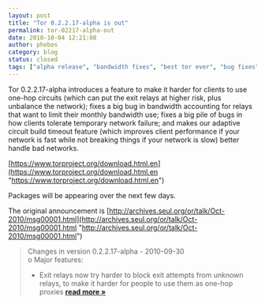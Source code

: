 ```yaml
---
layout: post
title: "Tor 0.2.2.17-alpha is out"
permalink: tor-02217-alpha-out
date: 2010-10-04 12:21:08
author: phobos
category: blog
status: closed
tags: ["alpha release", "bandwidth fixes", "best tor ever", "bug fixes", "refuse unknown exits"]
---
```


Tor 0.2.2.17-alpha introduces a feature to make it harder for clients to use one-hop circuits (which can put the exit relays at higher risk, plus unbalance the network); fixes a big bug in bandwidth accounting for relays that want to limit their monthly bandwidth use; fixes a big pile of bugs in how clients tolerate temporary network failure; and makes our adaptive circuit build timeout feature (which improves client performance if your network is fast while not breaking things if your network is slow) better handle bad networks.

[https://www.torproject.org/download.html.en](https://www.torproject.org/download.html.en "https://www.torproject.org/download.html.en")

Packages will be appearing over the next few days.

The original announcement is [http://archives.seul.org/or/talk/Oct-2010/msg00001.html](http://archives.seul.org/or/talk/Oct-2010/msg00001.html "http://archives.seul.org/or/talk/Oct-2010/msg00001.html")

> Changes in version 0.2.2.17-alpha - 2010-09-30  
>  o Major features:  
>  - Exit relays now try harder to block exit attempts from unknown  
>  relays, to make it harder for people to use them as one-hop proxies [**read more »**](https://blog.torproject.org/blog/tor-02217-alpha-out)
